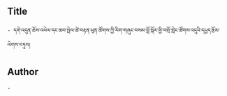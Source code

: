 ## Title
	- དགེ་འདུན་ཆོས་འཕེལ་དང་ཆབ་སྤེལ་ཚེ་བརྟན་ཕུན་ཚོགས་ཀྱི་རིག་གཞུང་བསམ་བློ་སྐོར་གྱི་བགྲོ་གླེང་ཚོགས་འདུའི་དཔྱད་རྩོམ་ལེགས་བཏུས།

## Author
	- 

